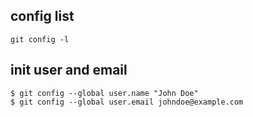 
## config list
```
git config -l
```

## init user and email
```
$ git config --global user.name "John Doe"
$ git config --global user.email johndoe@example.com
```